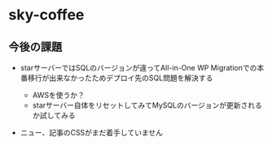 ﻿# sky-coffee

 ## 今後の課題
- starサーバーではSQLのバージョンが違ってAll-in-One WP Migrationでの本番移行が出来なかったためデプロイ先のSQL問題を解決する
  - AWSを使うか？
  - starサーバー自体をリセットしてみてMySQLのバージョンが更新されるか試してみる

- ニュー、記事のCSSがまだ着手していません


